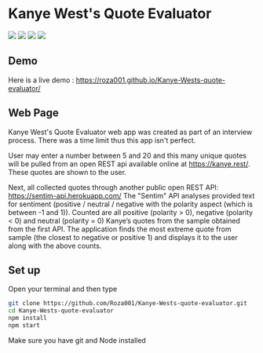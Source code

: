 # Kanye West's Quote Evaluator
![](https://img.shields.io/badge/Editor-Visual_Studio_Code-informational?style=flat&logo=Visual-Studio-Code&logoColor=white&color=2bbc8a)
![](https://img.shields.io/badge/Code-JavaScript-informational?style=flat&logo=JavaScript&logoColor=white&color=2bbc8a)
![](https://img.shields.io/badge/Code-HTML5-informational?style=flat&logo=HTML5&logoColor=white&color=2bbc8a)
![](https://img.shields.io/badge/Code-CSS3-informational?style=flat&logo=CSS3&logoColor=white&color=2bbc8a)

## Demo
Here is a live demo : https://roza001.github.io/Kanye-Wests-quote-evaluator/

## Web Page
  Kanye West's Quote Evaluator web app was created as part of an interview process. There was a time limit thus this app isn't perfect.
  
  User may enter a number between 5 and 20 and this many unique quotes will be pulled from an open REST api available online at https://kanye.rest/. 
  These quotes are shown to the user.
  
  Next, all collected quotes through another public open REST API: https://sentim-api.herokuapp.com/ The "Sentim" API analyses provided text for 
  sentiment (positive / neutral / negative with the
polarity aspect (which is between -1 and 1)). Counted are all positive (polarity > 0), negative (polarity < 0) and neutral (polarity = 0) Kanye’s 
quotes from the sample obtained from the first API. The application finds the most extreme quote from sample (the closest to negative or positive 1) 
and displays it to the user along with the above counts.

## Set up
Open your terminal and then type
```bash
git clone https://github.com/Roza001/Kanye-Wests-quote-evaluator.git
cd Kanye-Wests-quote-evaluator
npm install 
npm start
```
Make sure you have git and Node installed

